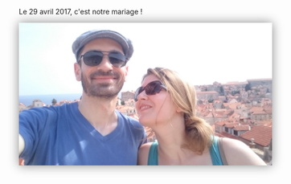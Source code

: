 Le 29 avril 2017, c'est notre mariage !

<img src="/media/img/custom/croatie/DSC_0162.JPG"
    style="max-width: 100%; width: 600px; box-shadow: 0px 0px 20px #888888">
